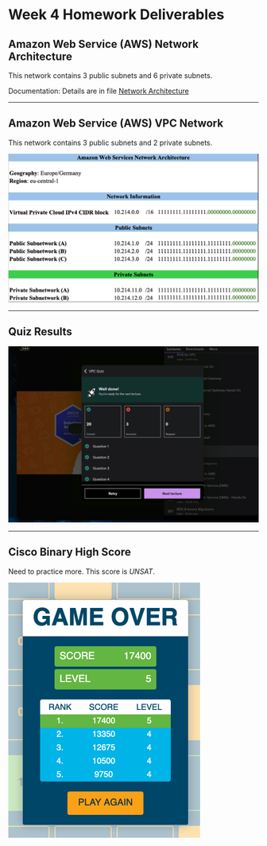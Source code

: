 # Week 4 Homework Deliverables

## Amazon Web Service (AWS) Network Architecture 

This network contains 3 public subnets and 6 private subnets.

Documentation: Details are in file [Network Architecture](class07-hw04-aws-network.xlsx)

***

## Amazon Web Service (AWS) VPC Network 

This network contains 3 public subnets and 2 private subnets.

![AWS Basic VPC network](graphics/aws-vpc-network.jpeg.png)

***

##  Quiz Results

![Quiz Results](graphics/class7-hw04-quiz-screenshot.jpeg)


***

## Cisco Binary High Score

Need to practice more. This score is *UNSAT*.

![High Score](graphics/high-score.png)
